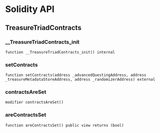 # Solidity API

## TreasureTriadContracts

### __TreasureTriadContracts_init

```solidity
function __TreasureTriadContracts_init() internal
```

### setContracts

```solidity
function setContracts(address _advancedQuestingAddress, address _treasureMetadataStoreAddress, address _randomizerAddress) external
```

### contractsAreSet

```solidity
modifier contractsAreSet()
```

### areContractsSet

```solidity
function areContractsSet() public view returns (bool)
```

